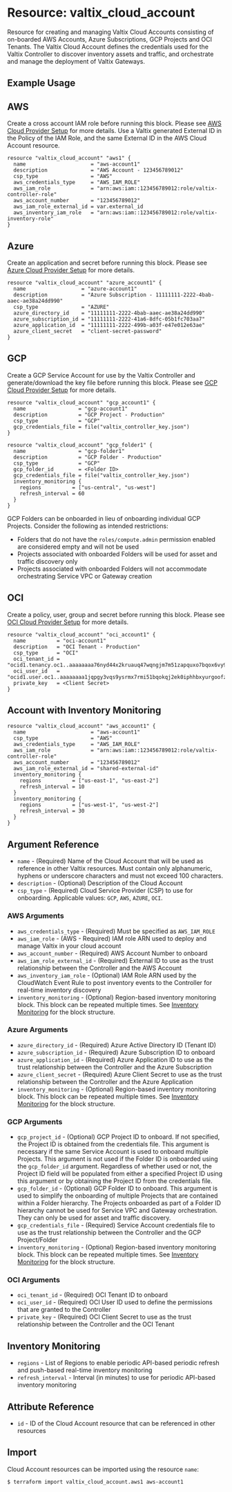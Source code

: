 # Resource: valtix_cloud_account
Resource for creating and managing Valtix Cloud Accounts consisting of on-boarded AWS Accounts, Azure Subscriptions, GCP Projects and OCI Tenants.  The Valtix Cloud Account defines the credentials used for the Valtix Controller to discover inventory assets and traffic, and orchestrate and manage the deployment of Valtix Gateways.

## Example Usage

## AWS
Create a cross account IAM role before running this block. Please see [AWS Cloud Provider Setup](https://docs.valtix.com/userguide/setup_csp/aws/overview/) for more details. Use a Valtix generated External ID in the Policy of the IAM Role, and the same External ID in the AWS Cloud Account resource.

```hcl
resource "valtix_cloud_account" "aws1" {
  name                     = "aws-account1"
  description              = "AWS Account - 123456789012"
  csp_type                 = "AWS"
  aws_credentials_type     = "AWS_IAM_ROLE"
  aws_iam_role             = "arn:aws:iam::123456789012:role/valtix-controller-role"
  aws_account_number       = "123456789012"
  aws_iam_role_external_id = var.external_id
  aws_inventory_iam_role   = "arn:aws:iam::123456789012:role/valtix-inventory-role"
}
```

## Azure
Create an application and secret before running this block. Please see [Azure Cloud Provider Setup](https://docs.valtix.com/userguide/setup_csp/azure/overview/) for more details.

```hcl
resource "valtix_cloud_account" "azure_account1" {
  name                  = "azure-account1"
  description           = "Azure Subscription - 11111111-2222-4bab-aaec-ae38a24dd990"
  csp_type              = "AZURE"
  azure_directory_id    = "11111111-2222-4bab-aaec-ae38a24dd990"
  azure_subscription_id = "11111111-2222-41a6-8dfc-05b1fc703aa7"
  azure_application_id  = "11111111-2222-499b-a03f-e47e012e63ae"
  azure_client_secret   = "client-secret-password"
}
```

## GCP
Create a GCP Service Account for use by the Valtix Controller and generate/download the key file before running this block. Please see [GCP Cloud Provider Setup](https://docs.valtix.com/userguide/setup_csp/gcp/overview/) for more details.

```hcl
resource "valtix_cloud_account" "gcp_account1" {
  name                 = "gcp-account1"
  description          = "GCP Project - Production"
  csp_type             = "GCP"
  gcp_credentials_file = file("valtix_controller_key.json")
}
```

```hcl
resource "valtix_cloud_account" "gcp_folder1" {
  name                 = "gcp-folder1"
  description          = "GCP Folder - Production"
  csp_type             = "GCP"
  gcp_folder_id        = <Folder ID>
  gcp_credentials_file = file("valtix_controller_key.json")
  inventory_monitoring {
    regions          = ["us-central", "us-west"]
    refresh_interval = 60
  }
}
```

GCP Folders can be onboarded in lieu of onboarding individual GCP Projects.  Consider the following as intended restrictions:
* Folders that do not have the `roles/compute.admin` permission enabled are considered empty and will not be used
* Projects associated with onboarded Folders will be used for asset and traffic discovery only
* Projects associated with onboarded Folders will not accommodate orchestrating Service VPC or Gateway creation

## OCI
Create a policy, user, group and secret before running this block. Please see [OCI Cloud Provider Setup](https://docs.valtix.com/userguide/setup_csp/oci/overview/) for more details.

```hcl
resource "valtix_cloud_account" "oci_account1" {
  name          = "oci-account1"
  description   = "OCI Tenant - Production"
  csp_type      = "OCI"
  oci_tenant_id = "ocid1.tenancy.oc1..aaaaaaaa76nyd44x2kruauq47wqngjm7m51zapquxo7bqox6vy9681uz47oq"
  oci_user_id   = "ocid1.user.oc1..aaaaaaaa1jqpgy3vqs9ysrmx7rmi51bqokqj2ek0iphhbxyurgoofzh9ymma"
  private_key   = <Client Secret>
}
```

## Account with Inventory Monitoring
```hcl
resource "valtix_cloud_account" "aws_account1" {
  name                     = "aws-account1"
  csp_type                 = "AWS"
  aws_credentials_type     = "AWS_IAM_ROLE"
  aws_iam_role             = "arn:aws:iam::123456789012:role/valtix-controller-role"
  aws_account_number       = "123456789012"
  aws_iam_role_external_id = "shared-external-id"
  inventory_monitoring {
    regions          = ["us-east-1", "us-east-2"]
    refresh_interval = 10
  }
  inventory_monitoring {
    regions          = ["us-west-1", "us-west-2"]
    refresh_interval = 30
  }
}
```

## Argument Reference
* `name` - (Required) Name of the Cloud Account that will be used as reference in other Valtix resources. Must contain only alphanumeric, hyphens or underscore characters and must not exceed 100 characters.
* `description` - (Optional) Description of the Cloud Account
* `csp_type` - (Required) Cloud Service Provider (CSP) to use for onboarding. Applicable values: `GCP`, `AWS`, `AZURE`, `OCI`.

### AWS Arguments
* `aws_credentials_type` - (Required) Must be specified as `AWS_IAM_ROLE`
* `aws_iam_role` - (AWS - Required) IAM role ARN used to deploy and manage Valtix in your cloud account
* `aws_account_number` - (Required) AWS Account Number to onboard
* `aws_iam_role_external_id` - (Required) External ID to use as the trust relationship between the Controller and the AWS Account
* `aws_inventory_iam_role` - (Optional) IAM Role ARN used by the CloudWatch Event Rule to post inventory events to the Controller for real-time inventory discovery
* `inventory_monitoring` - (Optional) Region-based inventory monitoring block. This block can be repeated multiple times. See [Inventory Monitoring](#inventory-monitoring) for the block structure.

### Azure Arguments
* `azure_directory_id` - (Required) Azure Active Directory ID (Tenant ID)
* `azure_subscription_id` - (Required) Azure Subscription ID to onboard
* `azure_application_id` - (Required) Azure Application ID to use as the trust relationship between the Controller and the Azure Subscription
* `azure_client_secret` - (Required) Azure Client Secret to use as the trust relationship between the Controller and the Azure Application
* `inventory_monitoring` - (Optional) Region-based inventory monitoring block. This block can be repeated multiple times. See [Inventory Monitoring](#inventory-monitoring) for the block structure.

### GCP Arguments
* `gcp_project_id` - (Optional) GCP Project ID to onboard. If not specified, the Project ID is obtained from the credentials file. This argument is necessary if the same Service Account is used to onboard multiple Projects. This argument is not used if the Folder ID is onboarded using the `gcp_folder_id` argument. Regardless of whether used or not, the Project ID field will be populated from either a specified Project ID using this argument or by obtaining the Project ID from the credentials file.
* `gcp_folder_id` - (Optional) GCP Folder ID to onboard. This argument is used to simplify the onboarding of multiple Projects that are contained within a Folder hierarchy.  The Projects onboarded as part of a Folder ID hierarchy cannot be used for Service VPC and Gateway orchestration.  They can only be used for asset and traffic discovery. 
* `gcp_credentials_file` - (Required) Service Account credentials file to use as the trust relationship between the Controller and the GCP Project/Folder
* `inventory_monitoring` - (Optional) Region-based inventory monitoring block. This block can be repeated multiple times. See [Inventory Monitoring](#inventory-monitoring) for the block structure.

### OCI Arguments
* `oci_tenant_id` - (Required) OCI Tenant ID to onboard
* `oci_user_id` - (Required) OCI User ID used to define the permissions that are granted to the Controller
* `private_key` - (Required) OCI Client Secret to use as the trust relationship between the Controller and the OCI Tenant

## Inventory Monitoring
* `regions` - List of Regions to enable periodic API-based periodic refresh and push-based real-time inventory monitoring
* `refresh_interval` - Interval (in minutes) to use for periodic API-based inventory monitoring

## Attribute Reference
* `id` - ID of the Cloud Account resource that can be referenced in other resources

## Import
Cloud Account resources can be imported using the resource `name`:

```hcl
$ terraform import valtix_cloud_account.aws1 aws-account1
```